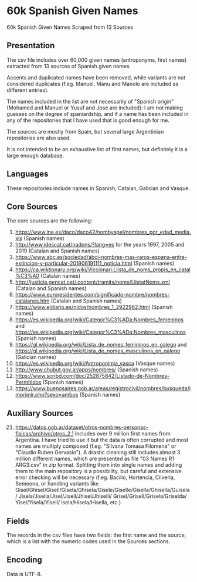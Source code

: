 # 60k Spanish Given Names
60k Spanish Given Names Scraped from 13 Sources

## Presentation
The csv file includes over 60,000 given names (antroponyms, first names) extracted from 13 sources of Spanish given names.

Accents and duplicated names have been removed, while variants are not considered duplicates (f.eg. Manuel, Manu and Manolo are included as different entries).

The names included in the list are not necessarily of "Spanish origin" (Mohamed and Manuel or Yusuf and José are included): I am not making guesses on the degree of spaniardship, and if a name has been included in any of the repositories that I have used that is good enough for me.

The sources are mostly from Spain, but several large Argentinian repositories are also used.

It is not intended to be an exhaustive list of first names, but definitely it is a large enough database.

## Languages
These repositories include names in Spanish, Catalan, Galician and Vasque.

## Core Sources
The core sources are the following:
1.  https://www.ine.es/daco/daco42/nombyapel/nombres_por_edad_media.xls (Spanish names)
2.  http://www.idescat.cat/nadons/?lang=es for the years 1997, 2005 and 2019 (Catalan and Spanish names)
3.  https://www.abc.es/sociedad/abci-nombres-mas-raros-espana-entre-extincion-y-particular-201906191111_noticia.html (Spanish names)
4.  https://ca.wiktionary.org/wiki/Viccionari:Llista_de_noms_propis_en_catal%C3%A0 (Catalan names)
5.  http://justicia.gencat.cat/.content/tramits/noms/LlistatNoms.xml (Catalan and Spanish names)
6.  https://www.euroresidentes.com/significado-nombre/nombres-catalanes.htm (Catalan and Spanish names)
7.  https://www.eldiario.es/nidos/nombres_1_2922962.html (Spanish names)
8.  https://es.wikipedia.org/wiki/Categor%C3%ADa:Nombres_femeninos and https://es.wikipedia.org/wiki/Categor%C3%ADa:Nombres_masculinos (Spanish names)
9.  https://gl.wikipedia.org/wiki/Lista_de_nomes_femininos_en_galego and https://gl.wikipedia.org/wiki/Lista_de_nomes_masculinos_en_galego (Galician names)
10. https://es.wikipedia.org/wiki/Antroponimia_vasca (Vasque names)
11. http://www.chubut.gov.ar/apps/nombres/ (Spanish names)
12. https://www.scribd.com/doc/252875842/Listado-de-Nombres-Permitidos (Spanish names)
13. https://www.buenosaires.gob.ar/areas/registrocivil/nombres/busqueda/imprimir.php?sexo=ambos (Spanish names)

## Auxiliary Sources
21. https://datos.gob.ar/dataset/otros-nombres-personas-fisicas/archivo/otros_2.1 includes over 9 million first names from Argentina. I have tried to use it but the data is often corrupted and most names are multiply composed (f.eg. "Silvana Tomasa Filomena" or "Claudio Ruben Gervasio"). A drastic cleaning still includes almost 3 million different names, which are presented as file "03 Names R1 ARG3.csv" in zip format. Splitting them into single names and adding them to the main repository is a possibility, but careful and extensive error checking will be necessary (f.eg. Bacilio, Hortencia, Cilveria, Semeona, or handling variants like Gisel/Ghisel/Gisell/Gisela/Ghisela/Gisele/Giselle/Gisella/Ghisella/Guisela/ Jisela/Jisella/Jisel/Jisell/Jhisel/Jhiselli/ Grisel/Grisell/Grisela/Griselda/ Yisel/Yisela/Yisell/ Isela/Hisela/Hisella, etc.)

## Fields
The records in the csv files have two fields: the first name and the source, which is a list with the numeric codes used in the Sources sections.

## Encoding
Data is UTF-8.
